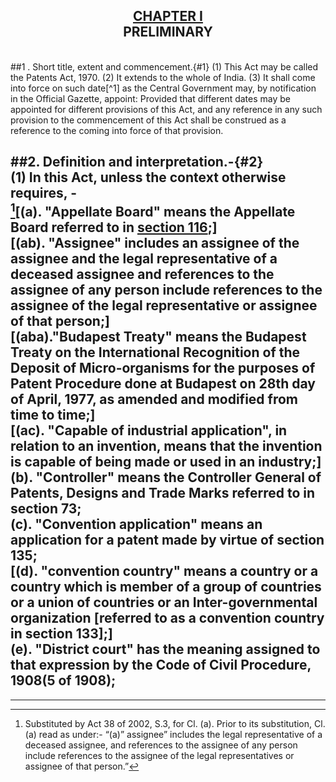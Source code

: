 <h2 align=center><u>CHAPTER I</u><br>
PRELIMINARY</h2><br>
##1 . Short title, extent and commencement.{#1}  
(1) This Act may be called the Patents Act, 1970.  
(2) It extends to the whole of India.  
(3) It shall come into force on such date[^1]  as the Central Government may, by notification in the Official Gazette, appoint:  
 	Provided that different dates may be appointed for different provisions of this Act, and any reference in any such provision to the commencement of this Act shall be construed as a reference to the coming into force of that provision.  

##2. Definition and interpretation.-{#2}  
(1) In this Act, unless the context otherwise requires, -  
 [^2]\[(a). "Appellate Board" means the Appellate Board referred to in [section 116](../chapter19.md#116);\]  
  [(ab). "Assignee" includes an assignee of the assignee and the legal representative of a deceased assignee and references to the assignee of any person include references to the assignee of the legal representative or assignee of that person;]  
 [(aba)."Budapest Treaty" means the Budapest Treaty on the International Recognition of the Deposit of Micro-organisms for the purposes of Patent Procedure done at Budapest on 28th day of April, 1977, as amended and modified from time to time;]  
 [(ac). "Capable of industrial application", in relation to an invention, means that the invention is capable of being made or used in an industry;]  
(b). "Controller" means the Controller General of Patents, Designs and Trade Marks referred to in section 73;  
(c). "Convention application" means an application for a patent made by virtue of section 135;  
[(d). "convention country" means a country or a country which is member of a group of countries or a union of countries or an Inter-governmental organization  [referred to as a convention country in section 133];]  
(e). "District court" has the meaning assigned to that expression by the Code of Civil Procedure, 1908(5 of 1908);  
---  
[^1]:The provisions of this Act, other than Ss. 12(2), 13(2), 28, 68, and 125 to 132 thereof brought into force on 20.04.1972.  
(f). "exclusive licence" means a licence from a patentee which confers on the licensee, or on the licensee and persons authorised by him, to the exclusion of all other persons (including the patentee), any right in respect of the patented invention, and "exclusive licensee" shall be construed accordingly;   
(h). "Government undertaking" means any industrial undertaking carried on -  
    (i) by a department of the Government, or
    (ii) by a corporation established by a Central, Provincial or State Act, which is owned or controlled by the Government, or
    (iii) by a Government company as defined in section 617 of the Companies Act, 1956(1 of 1956)  [or],
     [(iv) by an institution wholly or substantially financed by the Government]  
[(i). "High Court", in relation to a State or Union territory, means the High Court having territorial jurisdiction in that State or Union territory, as the case may be;]  
[(ia). "International application" means an application for patent made in accordance with the Patent Cooperation Treaty;]  
[(j). "invention" means a new product or process involving an inventive step and capable of industrial application;]   
[(ja). "inventive  step" means a feature of an invention that involves technical advance as compared to the existing knowledge or having economic significance or both and that makes the  invention  not obvious to a person skilled in the art;]  
(k). "legal representative" means a person who in law represents the estate of a deceased person;  
[(l). "new invention" means any invention or technology which has not been anticipated by publication in any document or used in the country or elsewhere in the world before the date of filing of patent application with complete specification, i.e., the subject matter has not fallen in public domain or that it does not form part of the state of the art;  
(la). "Opposition Board" means an Opposition Board constituted under sub-section (4) of section 25;  
(m). "patent" means a patent for any invention granted under this Act;]  
(n). "patent agent" means a person for the time being registered under this Act as a patent agent;  
(o). "patented article" and "patented process" mean respectively an article or process in respect of which a patent is in force;  
[(oa). "Patent Cooperation Treaty" means the Patent Cooperation Treaty done at Washington on the 19th day of June, 1970 as amended and modified from time to time;]  
(p). "patentee" means the person for the time being entered on the register as the grantee or proprietor of the patent;  
(q). "patent of addition" means a patent granted in accordance with section 54;  
(r). "patent office" means the patent office referred to in section 74;  
(s). "person" includes the Government;  
(t). "person interested" includes a person engaged in, or in promoting, research in the same field as that to which the invention relates;  
[(ta). "pharmaceutical substance" means any new entity involving one or more inventive steps]  
[(u). "prescribed" means,-  
    (A)  in relation to proceedings before a High Court, prescribed by rules made by the High Court;
    (B)  in relation to proceedings before the Appellate Board, prescribed by rules made by the Appellate Board; and
    (C) in other cases, prescribed by rules made under this Act;]  
(v). "prescribed manner" includes the payment of the prescribed fee;  
(w). "priority date" has the meaning assigned to it by section 11;  
(x). "register" means the register of patents referred to in section 67;  
(y). "true and first inventor" does not include either the first importer of an invention into India, or a person to whom an invention is first communicated from outside India.  
(2). In this Act, unless the context otherwise requires, any reference -  
(a). to the Controller shall be construed as including a reference to any officer discharging the functions of the Controller in pursuance of section 73;  
(b). to the patent office shall be construed as including a reference to any branch office of the patent office.  
--------
[^1]:The provisions of this Act, other than Ss. 12(2), 13(2), 28, 68, and 125 to 132 thereof brought into force on 20.04.1972.  Ss. 12(2), 13(2), 28, 68, and 125 to 132 thereof brought into force on 01.04.1978
[^2]:Substituted by Act 38 of 2002, S.3, for Cl. (a).  Prior to its substitution, Cl. (a) read as under:-
“(a)” assignee” includes the legal representative of a deceased assignee, and references to the assignee of any person include references to the assignee of the legal representatives or assignee of that person.”
